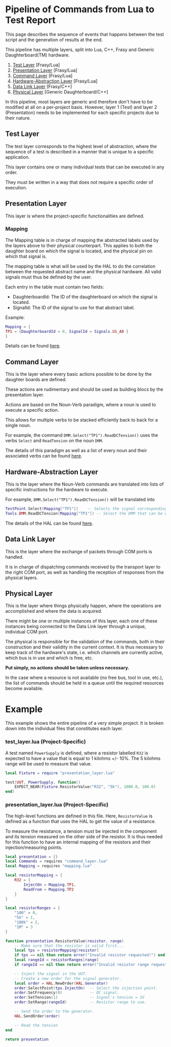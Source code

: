 # Pipeline of Commands from Lua to Test Report
This page describes the sequence of events that happens between the test script and the generation of results at the end.

This pipeline has multiple layers, split into Lua, C++, Frasy and Generic Daughterboard(TM) hardware.

1. [Test Layer](#test-layer) [Frasy/Lua]
2. [Presentation Layer](#presentation-layer) [Frasy/Lua]
3. [Command Layer](#command-layer) [Frasy/Lua]
4. [Hardware-Abstraction Layer](#hardware-abstraction-layer) [Frasy/Lua]
5. [Data Link Layer](#data-link-layer) [Frasy/C++]
6. [Physical Layer](#physical-layer) [Generic Daughterboard/C++]

In this pipeline, most layers are generic and therefore don't have to be modified at all on a per-project basis. However, layer 1 (Test) and layer 2 (Presentation) needs to be implemented for each specific projects due to their nature.

## Test Layer
The test layer corresponds to the highest level of abstraction, where the sequence of a test is described in a manner that is unique to a specific application.

This layer contains one or many individual tests that can be executed in any order.

They must be written in a way that does not require a specific order of execution. 

## Presentation Layer
This layer is where the project-specific functionalities are defined.

### Mapping
The Mapping table is in charge of mapping the abstracted labels used by the layers above to their physical counterpart. This applies to both the daughter board on which the signal is located, and the physical pin on which that signal is.

The mapping table is what will be used by the HAL to do the correlation between the requested abstract name and the physical hardware. All valid signals must thus be defined by the user.

Each entry in the table must contain two fields:
- DaughterboardId: The ID of the daughterboard on which the signal is located.
- SignalId: The ID of the signal to use for that abstract label.

Example:
```lua
Mapping = {
TP1 = {DaughterboardId = 0, SignalId = Signals.U1_A0 }
}
```

Details can be found [here](mapping.md).

## Command Layer
This is the layer where every basic actions possible to be done by the daughter boards are defined.

These actions are rudimentary and should be used as building blocs by the presentation layer.

Actions are based on the Noun-Verb paradigm, where a noun is used to execute a specific action.

This allows for multiple verbs to be stacked efficiently back to back for a single noun. 

For example, the command `DMM.Select("TP1").ReadDCTension()` uses the verbs `Select` and `ReadTension` on the noun `DMM`.

The details of this paradigm as well as a list of every noun and their associated verbs can be found [here](nouns.md).

## Hardware-Abstraction Layer
This is the layer where the Noun-Verb commands are translated into lists of specific instructions for the hardware to execute.

For example, `DMM.Select("TP1").ReadDCTension()` will be translated into 
```lua
TestPoint.Select(Mapping["TP1"])    -- Selects the signal corresponding to TP1.
Tools.DMM.ReadDCTension(Mapping["TP1"]) -- Select the DMM that can be used by TP1.
```

The details of the HAL can be found [here](hal.md).


## Data Link Layer
This is the layer where the exchange of packets through COM ports is handled. 

It is in charge of dispatching commands received by the transport layer to the right COM port, as well as handling the reception of responses from the physical layers.

## Physical Layer
This is the layer where things physically happen, where the operations are accomplished and where the data is acquired.

There might be one or multiple instances of this layer, each one of these instances being connected to the Data Link layer through a unique, individual COM port.

The physical is responsible for the validation of the commands, both in their construction and their validity in the current context. It is thus necessary to keep track of the hardware's state, i.e. which channels are currently active, which bus is in use and which is free, etc.

**Put simply, no actions should be taken unless necessary.**

In the case where a resource is not available (no free bus, tool in use, etc.), the list of commands should be held in a queue until the required resources become available.


# Example
This example shows the entire pipeline of a very simple project.
It is broken down into the individual files that constitutes each layer.

### test_layer.lua (Project-Specific)
A test named `PowerSupply` is defined, where a resistor labelled `R32` is expected to have a value that is equal to 1 kilohms +/- 10%. The 5 kilohms range will be used to measure that value.

```lua
local Fixture = require "presentation_layer.lua"

test(UUT, PowerSupply, function()
    EXPECT_NEAR(Fixture.ResistorValue("R32", "5k"), 1000.0, 100.0)
end)
```

### presentation_layer.lua (Project-Specific)
The high-level functions are defined in this file.
Here, `ResistorValue` is defined as a function that uses the HAL to get the value of a resistance.

To measure the resistance, a tension must be injected in the component and its tension measured on the other side of the resistor. It is thus needed for this function to have an internal mapping of the resistors and their injection/measuring points.

```lua
local presentation = {}
local Commands = requires "command_layer.lua"
local Mapping = requires "mapping.lua"

local resistorMapping = {
    R32 = {
        InjectOn = Mapping.TP1,
        ReadFrom = Mapping.TP2
    }
}

local resistorRanges = {
    "100" = 0,
    "5k" = 1,
    "100k" = 2,
    "1M" = 3
}

function presentation.ResistorValue(resistor, range)
    -- Make sure that the resistor is valid first...
    local tps = resistorMapping[resistor]
    if tps == nil then return error("Invalid resistor requested!") end
    local rangeId = resistorRanges[range]
    if rangeId == nil then return error("Invalid resistor range requested") end

    -- Inject the signal in the UUT.
    -- Create a new order for the signal generator.
    local order = HAL.NewOrder(HAL.Generator)
    order:SelectPoint(tps.InjectOn)  -- Select the injection point.
    order:SetFrequency(0)            -- DC signal.
    order:SetTension(1)              -- Signal's tension = 1V
    order:SetRange(rangeId)          -- Resistor range to use.

    -- Send the order to the generator.
    HAL.SendOrder(order)

    -- Read the tension
end

return presentation
```